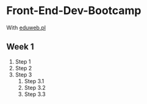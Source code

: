 # Front-End-Dev-Bootcamp
With [eduweb.pl](http://eduweb.pl/)

## Week 1

1. Step 1
2. Step 2
3. Step 3
   1. Step 3.1
   2. Step 3.2
   3. Step 3.3
